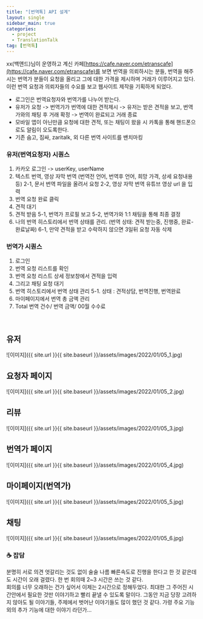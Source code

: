 ```yaml
---
title: "[번역톡] API 설계"
layout: single
sidebar_main: true
categories:
  - project
  - TranslationTalk
tag: [번역톡]
---
```

xx(백앤드)님이 운영하고 계신 카페[https://cafe.naver.com/etranscafe](https://cafe.naver.com/etranscafe)를
보면 번역을 의뢰하시는 분들, 번역을 해주시는 번역가 분들이 요청을 올리고 그에 대한 가격을 제시하며 거래가 이루어지고 있다.
이런 번역 요청과 의뢰자들의 수요를 보고 웹사이트 제작을 기획하게 되었다.

- 로그인은 번역요청자와 번역가를 나누어 받는다.
- 유저가 요청 -> 번역가가 번역에 대한 견적제시 -> 유저는 받은 견적을 보고, 번역가와의 채팅 후 거래 확정 -> 번역이 완료되고 거래 종료
- 모바일 앱이 아닌만큼 요청에 대한 견적, 또는 채팅이 왔을 시 카톡을 통해 핸드폰으로도 알림이 오도록한다.
- 기존 숨고, 짐싸, zaritalk, 외 다른 번역 사이트를 밴치마킹

### 유저(번역요청자) 시퀀스

1. 카카오 로그인 -> userKey, userName
2. 텍스트 번역, 영상 자막 번역
   (번역전 언어, 번역후 언어, 희망 가격, 상세 요청내용 등)
   2-1, 문서 번역
   파일을 올려서 요청
   2-2, 영상 자막 번역
   유튜브 영상 url 을 입력
3. 번역 요청 완료 클릭
4. 견적 대기
5. 견적 받음
   5-1, 번역가 프로필 보고
   5-2, 번역가와 1:1 채팅을 통해 최종 결정
6. 나의 번역 히스토리에서 번역 상태를 관리.
   (번역 상태: 견적 받는중, 진행중, 완료-완료날짜)
   6-1, 만약 견적을 받고 수락하지 않으면 3일뒤 요청 자동 삭제

### 번역가 시퀀스

1. 로그인
2. 번역 요청 리스트를 확인
3. 번역 요청 리스트 상세 정보창에서 견적을 입력
4. 그리고 채팅 요청 대기
5. 번역 히스토리에서 번역 상태 관리
   5-1. 상태 : 견적상담, 번역진행, 번역완료
6. 마이페이지에서 번역 총 금액 관리
7. Total 번역 건수/ 번역 금액/ 00월 수수료

<br />

## 유저

![이미지]({{ site.url }}{{ site.baseurl }}/assets/images/2022/01/05_1.jpg)

## 요청자 페이지

![이미지]({{ site.url }}{{ site.baseurl }}/assets/images/2022/01/05_2.jpg)

## 리뷰

![이미지]({{ site.url }}{{ site.baseurl }}/assets/images/2022/01/05_3.jpg)

## 번역가 페이지

![이미지]({{ site.url }}{{ site.baseurl }}/assets/images/2022/01/05_4.jpg)

## 마이페이지(번역가)

![이미지]({{ site.url }}{{ site.baseurl }}/assets/images/2022/01/05_5.jpg)

## 채팅

![이미지]({{ site.url }}{{ site.baseurl }}/assets/images/2022/01/05_6.jpg)

### ☕ 잡담

분명히 서로 의견 엇갈리는 것도 없이 술술 나름 빠른속도로 진행을 한다고 한 것 같은데도 시간이 오래 걸렸다.
한 번 회의때 2~3 시간은 쓰는 것 같다.  
회의를 너무 오래하는 건가 싶어서 이제는 2시간으로 정해두었다.
최대한 그 주어진 시간안에서 필요한 것만 이야기하고 빨리 끝낼 수 있도록 말이다.
그동안 지금 당장 고려하지 않아도 될 이야기들, 주제에서 벗어난 이야기들도 많이 했던 것 같다.
가령 주요 기능외의 추가 기능에 대한 이야기 라던가...

<br /><br /><br /><br />
